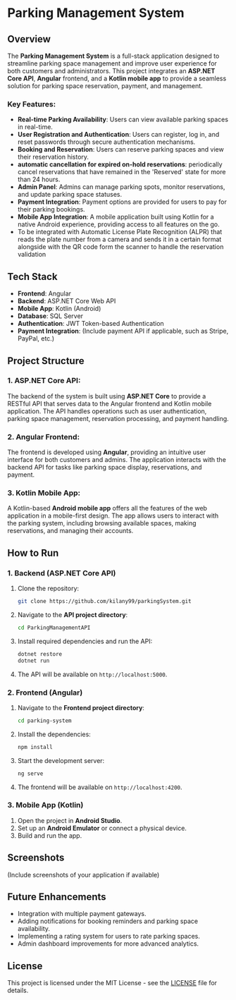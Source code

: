 
# Parking Management System

## Overview

The **Parking Management System** is a full-stack application designed to streamline parking space management and improve user experience for both customers and administrators. This project integrates an **ASP.NET Core API**, **Angular** frontend, and a **Kotlin mobile app** to provide a seamless solution for parking space reservation, payment, and management. 

### Key Features:
- **Real-time Parking Availability**: Users can view available parking spaces in real-time.
- **User Registration and Authentication**: Users can register, log in, and reset passwords through secure authentication mechanisms.
- **Booking and Reservation**: Users can reserve parking spaces and view their reservation history.
- **automatic cancellation for expired on-hold reservations**: periodically cancel reservations that have remained in the 'Reserved' state for more than 24 hours.
- **Admin Panel**: Admins can manage parking spots, monitor reservations, and update parking space statuses.
- **Payment Integration**: Payment options are provided for users to pay for their parking bookings.
- **Mobile App Integration**: A mobile application built using Kotlin for a native Android experience, providing access to all features on the go.
- To be integrated with Automatic License Plate Recognition (ALPR) that reads the plate number from a camera and sends it in a certain format alongside with the QR code form the scanner to handle the reservation validation
## Tech Stack

- **Frontend**: Angular
- **Backend**: ASP.NET Core Web API
- **Mobile App**: Kotlin (Android)
- **Database**: SQL Server
- **Authentication**: JWT Token-based Authentication
- **Payment Integration**: (Include payment API if applicable, such as Stripe, PayPal, etc.)
  
## Project Structure

### 1. **ASP.NET Core API**:
The backend of the system is built using **ASP.NET Core** to provide a RESTful API that serves data to the Angular frontend and Kotlin mobile application. The API handles operations such as user authentication, parking space management, reservation processing, and payment handling.

### 2. **Angular Frontend**:
The frontend is developed using **Angular**, providing an intuitive user interface for both customers and admins. The application interacts with the backend API for tasks like parking space display, reservations, and payment.

### 3. **Kotlin Mobile App**:
A Kotlin-based **Android mobile app** offers all the features of the web application in a mobile-first design. The app allows users to interact with the parking system, including browsing available spaces, making reservations, and managing their accounts.

## How to Run

### 1. **Backend (ASP.NET Core API)**

1. Clone the repository:
   ```bash
   git clone https://github.com/kilany99/parkingSystem.git
   ```

2. Navigate to the **API project directory**:
   ```bash
   cd ParkingManagementAPI
   ```

3. Install required dependencies and run the API:
   ```bash
   dotnet restore
   dotnet run
   ```

4. The API will be available on `http://localhost:5000`.

### 2. **Frontend (Angular)**

1. Navigate to the **Frontend project directory**:
   ```bash
   cd parking-system
   ```

2. Install the dependencies:
   ```bash
   npm install
   ```

3. Start the development server:
   ```bash
   ng serve
   ```

4. The frontend will be available on `http://localhost:4200`.

### 3. **Mobile App (Kotlin)**

1. Open the project in **Android Studio**.
2. Set up an **Android Emulator** or connect a physical device.
3. Build and run the app.

## Screenshots

(Include screenshots of your application if available)

## Future Enhancements

- Integration with multiple payment gateways.
- Adding notifications for booking reminders and parking space availability.
- Implementing a rating system for users to rate parking spaces.
- Admin dashboard improvements for more advanced analytics.

## License

This project is licensed under the MIT License - see the [LICENSE](LICENSE) file for details.

